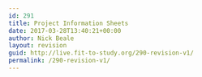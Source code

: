```yaml
---
id: 291
title: Project Information Sheets
date: 2017-03-28T13:40:21+00:00
author: Nick Beale
layout: revision
guid: http://live.fit-to-study.org/290-revision-v1/
permalink: /290-revision-v1/
---
```

